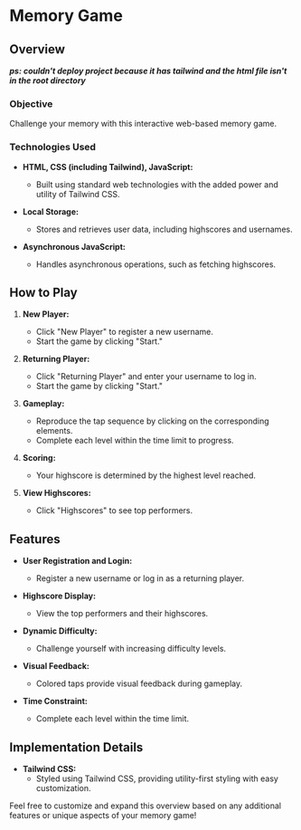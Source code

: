 # Memory Game

## Overview
***ps: couldn't deploy project because it has tailwind and the html file isn't in the root directory***
### Objective
Challenge your memory with this interactive web-based memory game.

### Technologies Used

- **HTML, CSS (including Tailwind), JavaScript:**
  - Built using standard web technologies with the added power and utility of Tailwind CSS.

- **Local Storage:**
  - Stores and retrieves user data, including highscores and usernames.

- **Asynchronous JavaScript:**
  - Handles asynchronous operations, such as fetching highscores.

## How to Play

1. **New Player:**
   - Click "New Player" to register a new username.
   - Start the game by clicking "Start."

2. **Returning Player:**
   - Click "Returning Player" and enter your username to log in.
   - Start the game by clicking "Start."

3. **Gameplay:**
   - Reproduce the tap sequence by clicking on the corresponding elements.
   - Complete each level within the time limit to progress.

4. **Scoring:**
   - Your highscore is determined by the highest level reached.

5. **View Highscores:**
   - Click "Highscores" to see top performers.

## Features

- **User Registration and Login:**
  - Register a new username or log in as a returning player.

- **Highscore Display:**
  - View the top performers and their highscores.

- **Dynamic Difficulty:**
  - Challenge yourself with increasing difficulty levels.

- **Visual Feedback:**
  - Colored taps provide visual feedback during gameplay.

- **Time Constraint:**
  - Complete each level within the time limit.

## Implementation Details

- **Tailwind CSS:**
  - Styled using Tailwind CSS, providing utility-first styling with easy customization.

Feel free to customize and expand this overview based on any additional features or unique aspects of your memory game!
